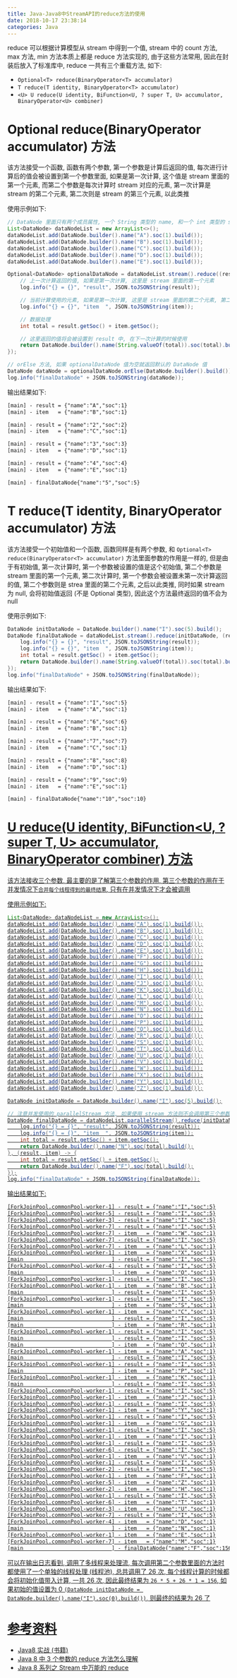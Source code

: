 ```yaml
---
title: Java-Java8中StreamAPI的reduce方法的使用
date: 2018-10-17 23:38:14
categories: Java
---
```


reduce 可以根据计算模型从 stream 中得到一个值, stream 中的 count 方法, max 方法, min 方法本质上都是 reduce 方法实现的, 由于这些方法常用, 因此在封装后放入了标准库中, reduce 一共有三个重载方法, 如下:

* `Optional<T> reduce(BinaryOperator<T> accumulator)`
* `T reduce(T identity, BinaryOperator<T> accumulator)`
* `<U> U reduce(U identity, BiFunction<U, ? super T, U> accumulator, BinaryOperator<U> combiner)`

# Optional<T> reduce(BinaryOperator<T> accumulator) 方法

该方法接受一个函数, 函数有两个参数, 第一个参数是计算后返回的值, 每次进行计算后的值会被设置到第一个参数里面, 如果是第一次计算, 这个值是 stream 里面的第一个元素, 而第二个参数是每次计算时 stream 对应的元素, 第一次计算是 stream 的第二个元素, 第二次则是 stream 的第三个元素, 以此类推 

<!-- more -->

使用示例如下:

```java
// DataNode 里面只有两个成员属性, 一个 String 类型的 name, 和一个 int 类型的 soc
List<DataNode> dataNodeList = new ArrayList<>();
dataNodeList.add(DataNode.builder().name("A").soc(1).build());
dataNodeList.add(DataNode.builder().name("B").soc(1).build());
dataNodeList.add(DataNode.builder().name("C").soc(1).build());
dataNodeList.add(DataNode.builder().name("D").soc(1).build());
dataNodeList.add(DataNode.builder().name("E").soc(1).build());

Optional<DataNode> optionalDataNode = dataNodeList.stream().reduce((result, item) -> {
    // 上一次计算返回的值, 如果是第一次计算, 这里是 stream 里面的第一个元素
    log.info("{} = {}", "result", JSON.toJSONString(result));

    // 当前计算使用的元素, 如果是第一次计算, 这里是 stream 里面的第二个元素, 第二次计算是 stream 的第三个元素, 以此类推
    log.info("{} = {}", "item  ", JSON.toJSONString(item));

    // 数据处理
    int total = result.getSoc() + item.getSoc();

    // 这里返回的值将会被设置到 result 中, 在下一次计算的时候使用
    return DataNode.builder().name(String.valueOf(total)).soc(total).build();
});

// orElse 方法, 如果 optionalDataNode 值为空就返回默认的 DataNode 值
DataNode dataNode = optionalDataNode.orElse(DataNode.builder().build());
log.info("finalDataNode" + JSON.toJSONString(dataNode));
```

输出结果如下:

```txt
[main] - result = {"name":"A","soc":1}
[main] - item   = {"name":"B","soc":1}

[main] - result = {"name":"2","soc":2}
[main] - item   = {"name":"C","soc":1}

[main] - result = {"name":"3","soc":3}
[main] - item   = {"name":"D","soc":1}

[main] - result = {"name":"4","soc":4}
[main] - item   = {"name":"E","soc":1}

[main] - finalDataNode{"name":"5","soc":5}
```

# T reduce(T identity, BinaryOperator<T> accumulator) 方法

该方法接受一个初始值和一个函数, 函数同样是有两个参数, 和 `Optional<T> reduce(BinaryOperator<T> accumulator)` 方法里面参数的作用是一样的, 但是由于有初始值, 第一次计算时, 第一个参数被设置的值是这个初始值, 第二个参数是 stream 里面的第一个元素, 第二次计算时, 第一个参数会被设置未第一次计算返回的值, 第二个参数则是 strea 里面的第二个元素, 之后以此类推, 同时如果 stream 为 null, 会将初始值返回 (不是 Optional 类型), 因此这个方法最终返回的值不会为 null

使用示例如下:

```java
DataNode initDataNode = DataNode.builder().name("I").soc(5).build();
DataNode finalDataNode = dataNodeList.stream().reduce(initDataNode, (result, item) -> {
    log.info("{} = {}", "result", JSON.toJSONString(result));
    log.info("{} = {}", "item  ", JSON.toJSONString(item));
    int total = result.getSoc() + item.getSoc();
    return DataNode.builder().name(String.valueOf(total)).soc(total).build();
});
log.info("finalDataNode" + JSON.toJSONString(finalDataNode));
```

输出结果如下:

```txt
[main] - result = {"name":"I","soc":5}
[main] - item   = {"name":"A","soc":1}

[main] - result = {"name":"6","soc":6}
[main] - item   = {"name":"B","soc":1}

[main] - result = {"name":"7","soc":7}
[main] - item   = {"name":"C","soc":1}

[main] - result = {"name":"8","soc":8}
[main] - item   = {"name":"D","soc":1}

[main] - result = {"name":"9","soc":9}
[main] - item   = {"name":"E","soc":1}

[main] - finalDataNode{"name":"10","soc":10}
```

# <U> U reduce(U identity, BiFunction<U, ? super T, U> accumulator, BinaryOperator<U> combiner) 方法

该方法接收三个参数, 最主要的是了解第三个参数的作用, 第三个参数的作用在于并发情况下`合并每个线程得到的最终结果`, 只有在并发情况下才会被调用

使用示例如下:

```java
List<DataNode> dataNodeList = new ArrayList<>();
dataNodeList.add(DataNode.builder().name("A").soc(1).build());
dataNodeList.add(DataNode.builder().name("B").soc(1).build());
dataNodeList.add(DataNode.builder().name("C").soc(1).build());
dataNodeList.add(DataNode.builder().name("D").soc(1).build());
dataNodeList.add(DataNode.builder().name("E").soc(1).build());
dataNodeList.add(DataNode.builder().name("F").soc(1).build());
dataNodeList.add(DataNode.builder().name("G").soc(1).build());
dataNodeList.add(DataNode.builder().name("H").soc(1).build());
dataNodeList.add(DataNode.builder().name("I").soc(1).build());
dataNodeList.add(DataNode.builder().name("J").soc(1).build());
dataNodeList.add(DataNode.builder().name("K").soc(1).build());
dataNodeList.add(DataNode.builder().name("L").soc(1).build());
dataNodeList.add(DataNode.builder().name("M").soc(1).build());
dataNodeList.add(DataNode.builder().name("N").soc(1).build());
dataNodeList.add(DataNode.builder().name("O").soc(1).build());
dataNodeList.add(DataNode.builder().name("P").soc(1).build());
dataNodeList.add(DataNode.builder().name("Q").soc(1).build());
dataNodeList.add(DataNode.builder().name("R").soc(1).build());
dataNodeList.add(DataNode.builder().name("S").soc(1).build());
dataNodeList.add(DataNode.builder().name("T").soc(1).build());
dataNodeList.add(DataNode.builder().name("U").soc(1).build());
dataNodeList.add(DataNode.builder().name("V").soc(1).build());
dataNodeList.add(DataNode.builder().name("W").soc(1).build());
dataNodeList.add(DataNode.builder().name("X").soc(1).build());
dataNodeList.add(DataNode.builder().name("Y").soc(1).build());
dataNodeList.add(DataNode.builder().name("Z").soc(1).build());

DataNode initDataNode = DataNode.builder().name("I").soc(5).build();

// 注意并发使用的 parallelStream 方法, 如果使用 stream 方法则不会调用第三个参数里面方法
DataNode finalDataNode = dataNodeList.parallelStream().reduce(initDataNode, (result, item) -> {
    log.info("{} = {}", "result", JSON.toJSONString(result));
    log.info("{} = {}", "item  ", JSON.toJSONString(item));
    int total = result.getSoc() + item.getSoc();
    return DataNode.builder().name("N").soc(total).build();
}, (result, item) -> {
    int total = result.getSoc() + item.getSoc();
    return DataNode.builder().name("F").soc(total).build();
});
log.info("finalDataNode" + JSON.toJSONString(finalDataNode));
```

输出结果如下:

```txt
[ForkJoinPool.commonPool-worker-1] - result = {"name":"I","soc":5}
[ForkJoinPool.commonPool-worker-5] - result = {"name":"I","soc":5}
[ForkJoinPool.commonPool-worker-3] - result = {"name":"I","soc":5}
[ForkJoinPool.commonPool-worker-7] - result = {"name":"I","soc":5}
[ForkJoinPool.commonPool-worker-7] - item   = {"name":"W","soc":1}
[ForkJoinPool.commonPool-worker-7] - result = {"name":"I","soc":5}
[ForkJoinPool.commonPool-worker-7] - item   = {"name":"L","soc":1}
[ForkJoinPool.commonPool-worker-1] - item   = {"name":"X","soc":1}
[main                            ] - result = {"name":"I","soc":5}
[ForkJoinPool.commonPool-worker-4] - result = {"name":"I","soc":5}
[main                            ] - item   = {"name":"Q","soc":1}
[ForkJoinPool.commonPool-worker-1] - result = {"name":"I","soc":5}
[ForkJoinPool.commonPool-worker-1] - item   = {"name":"B","soc":1}
[main                            ] - result = {"name":"I","soc":5}
[ForkJoinPool.commonPool-worker-1] - result = {"name":"I","soc":5}
[main                            ] - item   = {"name":"S","soc":1}
[ForkJoinPool.commonPool-worker-1] - item   = {"name":"C","soc":1}
[main                            ] - result = {"name":"I","soc":5}
[main                            ] - item   = {"name":"R","soc":1}
[ForkJoinPool.commonPool-worker-1] - result = {"name":"I","soc":5}
[main                            ] - result = {"name":"I","soc":5}
[main                            ] - item   = {"name":"O","soc":1}
[ForkJoinPool.commonPool-worker-1] - item   = {"name":"A","soc":1}
[main                            ] - result = {"name":"I","soc":5}
[ForkJoinPool.commonPool-worker-1] - result = {"name":"I","soc":5}
[main                            ] - item   = {"name":"P","soc":1}
[ForkJoinPool.commonPool-worker-1] - item   = {"name":"K","soc":1}
[main                            ] - result = {"name":"I","soc":5}
[ForkJoinPool.commonPool-worker-1] - result = {"name":"I","soc":5}
[ForkJoinPool.commonPool-worker-1] - item   = {"name":"J","soc":1}
[ForkJoinPool.commonPool-worker-1] - result = {"name":"I","soc":5}
[ForkJoinPool.commonPool-worker-1] - item   = {"name":"Y","soc":1}
[ForkJoinPool.commonPool-worker-1] - result = {"name":"I","soc":5}
[ForkJoinPool.commonPool-worker-1] - item   = {"name":"G","soc":1}
[ForkJoinPool.commonPool-worker-1] - result = {"name":"I","soc":5}
[ForkJoinPool.commonPool-worker-1] - item   = {"name":"I","soc":1}
[ForkJoinPool.commonPool-worker-1] - result = {"name":"I","soc":5}
[ForkJoinPool.commonPool-worker-6] - result = {"name":"I","soc":5}
[ForkJoinPool.commonPool-worker-1] - item   = {"name":"V","soc":1}
[ForkJoinPool.commonPool-worker-1] - result = {"name":"I","soc":5}
[ForkJoinPool.commonPool-worker-2] - result = {"name":"I","soc":5}
[ForkJoinPool.commonPool-worker-1] - item   = {"name":"F","soc":1}
[ForkJoinPool.commonPool-worker-5] - item   = {"name":"Z","soc":1}
[ForkJoinPool.commonPool-worker-2] - item   = {"name":"H","soc":1}
[ForkJoinPool.commonPool-worker-1] - result = {"name":"I","soc":5}
[ForkJoinPool.commonPool-worker-6] - item   = {"name":"T","soc":1}
[ForkJoinPool.commonPool-worker-3] - item   = {"name":"U","soc":1}
[ForkJoinPool.commonPool-worker-7] - result = {"name":"I","soc":5}
[ForkJoinPool.commonPool-worker-4] - item   = {"name":"D","soc":1}
[main                            ] - item   = {"name":"N","soc":1}
[ForkJoinPool.commonPool-worker-1] - item   = {"name":"E","soc":1}
[ForkJoinPool.commonPool-worker-7] - item   = {"name":"M","soc":1}
[main                            ] - finalDataNode{"name":"F","soc":156}
```

可以在输出日志看到, 调用了多线程来处理流, 每次调用第二个参数里面的方法时都使用了一个单独的线程处理 (线程池), 总共调用了 26 次, 每个线程计算的时候都会将初始化值带入计算, 一共 26 次, 因此最终结果为 `26 * 5 + 26 * 1 = 156`, 如果初始的值设置为 0 `(DataNode initDataNode = DataNode.builder().name("I").soc(0).build())`, 则最终的结果为 26 了

# 参考资料

* Java8 实战 (书籍)
* [Java 8 中 3 个参数的 reduce 方法怎么理解](https://segmentfault.com/q/1010000004944450/a-1020000007721483)
* [Java 8 系列之 Stream 中万能的 reduce](https://blog.csdn.net/IO_Field/article/details/54971679?utm_source=blogxgwz0)
